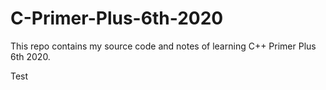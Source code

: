 # C-Primer-Plus-6th-2020
This repo contains my source code and notes of learning C++ Primer Plus 6th 2020.

Test